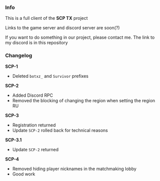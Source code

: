 ### Info
This is a full client of the **SCP TX** project

Links to the game server and discord server are soon(?)

If you want to do something in our project, please contact me. The link to my discord is in this repository

### Changelog

**SCP-1**
* Deleted `botxz_` and `Survivor` prefixes

**SCP-2**
* Added Discord RPC
* Removed the blocking of changing the region when setting the region RU

**SCP-3**
* Registration returned
* Update `SCP-2` rolled back for technical reasons

**SCP-3.1**
* Update `SCP-2` returned

**SCP-4**
* Removed hiding player nicknames in the matchmaking lobby
* Good work
